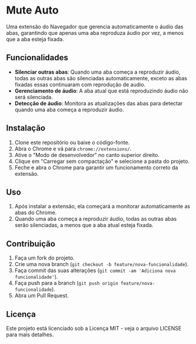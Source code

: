 # Mute Auto

Uma extensão do Navegador que gerencia automaticamente o áudio das abas, garantindo que apenas uma aba reproduza áudio por vez, a menos que a aba esteja fixada.

## Funcionalidades

- **Silenciar outras abas**: Quando uma aba começa a reproduzir áudio, todas as outras abas são silenciadas automaticamente, exceto as abas fixadas essas continuaram com reprodução de audio.
- **Gerenciamento de áudio**: A aba atual que está reproduzindo áudio não será silenciada.
- **Detecção de áudio**: Monitora as atualizações das abas para detectar quando uma aba começa a reproduzir áudio.

## Instalação

1. Clone este repositório ou baixe o código-fonte.
2. Abra o Chrome e vá para `chrome://extensions/`.
3. Ative o "Modo de desenvolvedor" no canto superior direito.
4. Clique em "Carregar sem compactação" e selecione a pasta do projeto.
5. Feche e abra o Chrome para garantir um funcionamento correto da extensão.

## Uso

1. Após instalar a extensão, ela começará a monitorar automaticamente as abas do Chrome.
2. Quando uma aba começa a reproduzir áudio, todas as outras abas serão silenciadas, a menos que a aba atual esteja fixada.

## Contribuição

1. Faça um fork do projeto.
2. Crie uma nova branch (`git checkout -b feature/nova-funcionalidade`).
3. Faça commit das suas alterações (`git commit -am 'Adiciona nova funcionalidade'`).
4. Faça push para a branch (`git push origin feature/nova-funcionalidade`).
5. Abra um Pull Request.

## Licença

Este projeto está licenciado sob a Licença MIT - veja o arquivo LICENSE para mais detalhes.